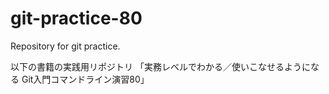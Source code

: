 # git-practice-80
Repository for git practice.

以下の書籍の実践用リポジトリ
「実務レベルでわかる／使いこなせるようになる Git入門コマンドライン演習80」